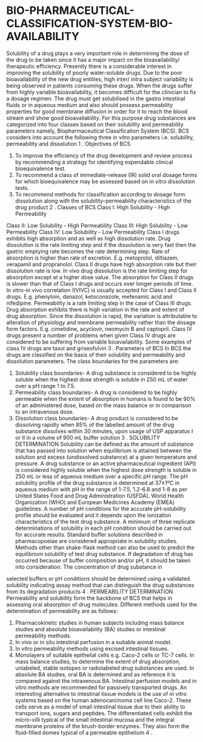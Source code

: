 # BIO-PHARMACEUTICAL-CLASSIFICATION-SYSTEM-BIO-AVAILABILITY
Solubility of a drug plays a very important role in determining the dose of the drug to be
taken since it has a major impact on the bioavailability/ therapeutic efficiency. Presently there
is a considerable interest in improving the solubility of poorly water-soluble drugs. Due to the
poor bioavailability of the new drug entities, high inter/ intra subject variability is being
observed in patients consuming these drugs. When the drugs suffer from highly variable
bioavailability, it becomes difficult for the clinician to fix a dosage regimen. The drug must
get solubilised in the gastro intestinal fluids or in aqueous medium and also should possess
permeability properties for good membrane diffusion in order for it to reach the blood stream
and show good bioavailability. For this purpose drug substances are categorized into four
classes based on their solubility and permeability parameters namely, Biopharmaceutical
Classification System (BCS). BCS considers into account the following three in vitro
parameters i.e. solubility, permeability and dissolution 1 .
Objectives of BCS
1. To improve the efficiency of the drug development and review process by recommending
a strategy for identifying expendable clinical bioequivalence test.
2. To recommend a class of immediate-release (IR) solid oral dosage forms for which
bioequivalence may be assessed based on in vitro dissolution tests.
3. To recommend methods for classification according to dosage form dissolution along with
the solubility–permeability characteristics of the drug product 2 .
Classes of BCS
Class I: High Solubility - High Permeability

Class II: Low Solubility - High Permeability
Class III: High Solubility - Low Permeability
Class IV: Low Solubility - Low Permeability
Class I drugs exhibits high absorption and as well as high dissolution rate. Drug dissolution
is the rate limiting step and if the dissolution is very fast then the gastric emptying rate
becomes the rate determining step. Rate of absorption is higher than rate of excretion. E.g.
metoprolol, diltiazem, verapamil and propranolol.
Class II drugs have high absorption rate but their dissolution rate is low. In vivo drug
dissolution is the rate limiting step for absorption except at a higher dose value. The
absorption for Class II drugs is slower than that of Class I drugs and occurs over longer
periods of time. In vitro-in vivo correlation (IVIVC) is usually accepted for Class I and Class
II drugs. E.g. phenytoin, danazol, ketoconazole, mefenamic acid and nifedipine.
Permeability is a rate limiting step in the case of Class III drugs. Drug absorption exhibits
there is high variation in the rate and extent of drug absorption. Since the dissolution is rapid,
the variation is attributable to alteration of physiology and membrane permeability rather than
the dosage form factors. E.g. cimetidine, acyclovir, neomycin B and captopril.
Class IV drugs present a number of problems when given Class IV drugs are considered to
be suffering from variable bioavailability. Some examples of class IV drugs are taxol and
griseofulvin 3 .
Parameters of BCS
In BCS the drugs are classified on the basis of their solubility and permeability and
dissolution parameters. The class boundaries for the parameters are:

1. Solubility class boundaries- A drug substance is considered to be highly soluble when the
highest dose strength is soluble in 250 mL of water over a pH range 1 to 7.5.
2. Permeability class boundaries- A drug is considered to be highly permeable when the
extent of absorption in humans is found to be 90% of an administered dose, based on the
mass balance or in comparison to an intravenous dose.
3. Dissolution class boundaries- A drug product is considered to be dissolving rapidly when
85% of the labelled amount of the drug substance dissolves within 30 minutes, upon usage of
USP apparatus I or II in a volume of 900 mL buffer solution 3 .
SOLUBILITY DETERMINATION
Solubility can be defined as the amount of substance that has passed into solution when
equilibrium is attained between the solution and excess (undissolved substance) at a given
temperature and pressure. A drug substance or an active pharmaceutical ingredient (API) is
considered highly soluble when the highest dose strength is soluble in 250 mL or less of
aqueous medium over a specific pH range. The pH solubility profile of the drug substance is
determined at 37±1ºC in aqueous medium with pH in the range of 1-7.5, 1.2-6.8 and 1-8 as
per United States Food and Drug Administration (USFDA), World Health Organization
(WHO) and European Medicines Academy (EMEA) guidelines. A number of pH conditions
for the accurate pH-solubility profile should be evaluated and it depends upon the ionization
characteristics of the test drug substance. A minimum of three replicate determinations of
solubility in each pH condition should be carried out for accurate results. Standard buffer
solutions described in pharmacopoeiae are considered appropriate in solubility studies.
Methods other than shake-flask method can also be used to predict the equilibrium solubility
of test drug substance. If degradation of drug has occurred because of buffer composition
and/or pH, it should be taken into consideration. The concentration of drug substance in

selected buffers or pH conditions should be determined using a validated solubility indicating
assay method that can distinguish the drug substances from its degradation products 4 .
PERMEABILITY DETERMINATION
Permeability and solubility form the backbone of BCS that helps in assessing oral absorption
of drug molecules. Different methods used for the determination of permeability are as
follows:
1. Pharmacokinetic studies in human subjects including mass balance studies and
absolute bioavailability (BA) studies or intestinal permeability methods.
2. In vivo or in situ intestinal perfusion in a suitable animal model.
3. In vitro permeability methods using excised intestinal tissues.
4. Monolayers of suitable epithelial cells e.g. Caco-2 cells or TC-7 cells.
In mass balance studies, to determine the extent of drug absorption, unlabeled, stable
isotopes or radiolabeled drug substances are used. In absolute BA studies, oral BA is
determined and as reference it is compared against the intravenous BA. Intestinal perfusion
models and in vitro methods are recommended for passively transported drugs. An
interesting alternative to intestinal tissue models is the use of in vitro systems based on the
human adenocarcinoma cell line Caco-2. These cells serve as a model of small intestinal
tissue due to their ability to transport ions, sugars and peptides. The differentiated cells
exhibit the micro-villi typical of the small intestinal mucosa and the integral membrane
proteins of the brush-border enzymes. They also form the fluid-filled domes typical of a
permeable epithelium 4 .
